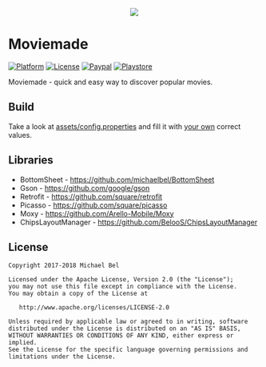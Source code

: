 [github-url]:        https://github.com/michaelbel/moviemade
[paypal-url]:        https://paypal.me/michaelbel
[licence-url]:       http://www.apache.org/licenses/LICENSE-2.0
[googleplay-url]:    https://play.google.com/store/apps/details?id=org.michaelbel.moviemade
[config-properties]: https://github.com/michaelbel/Moviemade/blob/master/app/src/main/assets/config.properties
[tmdb-introduction]: https://developers.themoviedb.org/3/getting-started/introduction

[launcher-path]: ../master/app/src/main/res/mipmap-xxxhdpi/ic_launcher.png

[platform-badge]:   https://img.shields.io/badge/Platform-Android-F3745F.svg
[paypal-badge]:     https://img.shields.io/badge/Donate-Paypal-F3745F.svg
[license-badge]:    https://img.shields.io/badge/License-Apache_v2.0-F3745F.svg
[googleplay-badge]: https://img.shields.io/badge/Google_Play-Demo-F3745F.svg

<!--------------------------------------------------------------------------------------------------------------->

<p align="center">
  <img src="../master/app/src/main/res/mipmap-xxxhdpi/ic_launcher.png"/>
</p>

# Moviemade
[![Platform][platform-badge]][github-url]
[![License][license-badge]][licence-url]
[![Paypal][paypal-badge]][paypal-url]
[![Playstore][googleplay-badge]][googleplay-url]

Moviemade - quick and easy way to discover popular movies.

## Build
Take a look at [assets/config.properties][config-properties] and fill it with [your own][tmdb-introduction] correct values.

## Libraries
 * BottomSheet - https://github.com/michaelbel/BottomSheet
 * Gson - https://github.com/google/gson
 * Retrofit - https://github.com/square/retrofit
 * Picasso - https://github.com/square/picasso
 * Moxy - https://github.com/Arello-Mobile/Moxy
 * ChipsLayoutManager - https://github.com/BelooS/ChipsLayoutManager

## License
    Copyright 2017-2018 Michael Bel

    Licensed under the Apache License, Version 2.0 (the "License");
    you may not use this file except in compliance with the License.
    You may obtain a copy of the License at

       http://www.apache.org/licenses/LICENSE-2.0

    Unless required by applicable law or agreed to in writing, software
    distributed under the License is distributed on an "AS IS" BASIS,
    WITHOUT WARRANTIES OR CONDITIONS OF ANY KIND, either express or implied.
    See the License for the specific language governing permissions and
    limitations under the License.
